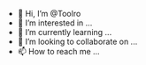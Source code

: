 - 👋 Hi, I’m @Toolro
- 👀 I’m interested in ...
- 🌱 I’m currently learning ...
- 💞️ I’m looking to collaborate on ...
- 📫 How to reach me ...

<!---
Toolro/Toolro is a ✨ special ✨ repository because its `README.md` (this file) appears on your GitHub profile.
You can click the Preview link to take a look at your changes.
--->
